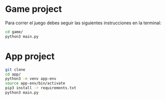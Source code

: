 # Game project

Para correr el juego debes seguir las siguientes instrucciones en la terminal:

```sh
cd game/
python3 main.py
```

# App project

```sh
git clone
cd app/
python3 -m venv app-env
source app-env/bin/activate
pip3 install -r requirements.txt
python3 main.py
```